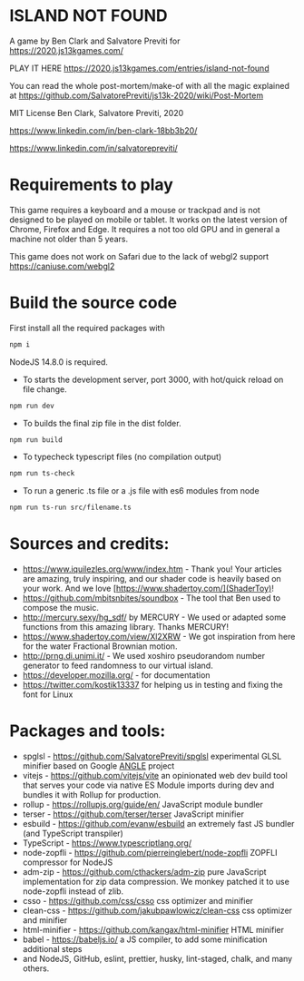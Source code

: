 # ISLAND NOT FOUND

A game by Ben Clark and Salvatore Previti for https://2020.js13kgames.com/

PLAY IT HERE https://2020.js13kgames.com/entries/island-not-found

You can read the whole post-mortem/make-of with all the magic explained at https://github.com/SalvatorePreviti/js13k-2020/wiki/Post-Mortem

MIT License
Ben Clark, Salvatore Previti, 2020

https://www.linkedin.com/in/ben-clark-18bb3b20/

https://www.linkedin.com/in/salvatorepreviti/

# Requirements to play

This game requires a keyboard and a mouse or trackpad and is not designed to be played on mobile or tablet.
It works on the latest version of Chrome, Firefox and Edge.
It requires a not too old GPU and in general a machine not older than 5 years.

This game does not work on Safari due to the lack of webgl2 support https://caniuse.com/webgl2

# Build the source code

First install all the required packages with

```sh
npm i
```

NodeJS 14.8.0 is required.

- To starts the development server, port 3000, with hot/quick reload on file change.

```sh
npm run dev
```

- To builds the final zip file in the dist folder.

```sh
npm run build
```

- To typecheck typescript files (no compilation output)

```sh
npm run ts-check
```

- To run a generic .ts file or a .js file with es6 modules from node

```sh
npm run ts-run src/filename.ts
```

# Sources and credits:

- https://www.iquilezles.org/www/index.htm - Thank you! Your articles are amazing, truly inspiring, and our shader code is heavily based on your work. And we love [https://www.shadertoy.com/](ShaderToy)!
- https://github.com/mbitsnbites/soundbox - The tool that Ben used to compose the music.
- http://mercury.sexy/hg_sdf/ by MERCURY - We used or adapted some functions from this amazing library. Thanks MERCURY!
- https://www.shadertoy.com/view/Xl2XRW - We got inspiration from here for the water Fractional Brownian motion.
- http://prng.di.unimi.it/ - We used xoshiro pseudorandom number generator to feed randomness to our virtual island.
- https://developer.mozilla.org/ - for documentation
- https://twitter.com/kostik13337 for helping us in testing and fixing the font for Linux

# Packages and tools:

- spglsl - https://github.com/SalvatorePreviti/spglsl experimental GLSL minifier based on Google [ANGLE](https://github.com/google/angle) project
- vitejs - https://github.com/vitejs/vite an opinionated web dev build tool that serves your code via native ES Module imports during dev and bundles it with Rollup for production.
- rollup - https://rollupjs.org/guide/en/ JavaScript module bundler
- terser - https://github.com/terser/terser JavaScript minifier
- esbuild - https://github.com/evanw/esbuild an extremely fast JS bundler (and TypeScript transpiler)
- TypeScript - https://www.typescriptlang.org/
- node-zopfli - https://github.com/pierreinglebert/node-zopfli ZOPFLI compressor for NodeJS
- adm-zip - https://github.com/cthackers/adm-zip pure JavaScript implementation for zip data compression. We monkey patched it to use node-zopfli instead of zlib.
- csso - https://github.com/css/csso css optimizer and minifier
- clean-css - https://github.com/jakubpawlowicz/clean-css css optimizer and minifier
- html-minifier - https://github.com/kangax/html-minifier HTML minifier
- babel - https://babeljs.io/ a JS compiler, to add some minification additional steps
- and NodeJS, GitHub, eslint, prettier, husky, lint-staged, chalk, and many others.
